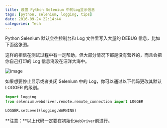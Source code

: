 ```yaml
---
title: 设置 Python Selenium 中的Log显示信息
tags: [python, selenium, logging, tips]
date: 2016-09-24 22:14:44
categories: Tech
---
```


Python Selenium 默认会往控制台和 Log 文件里写入大量的 DEBUG 信息，比如下面这张图。

<!-- more -->

这样的相信在测试过程中有一定帮助，但大部分情况下都是没有营养的，而且会把你自己打印的 Log 信息淹没在汪洋大海中。

![image](https://tobyqin.github.io/images/selenium-debug-logging.png)

如果想要停止显示或者关闭 Selenium 中的 Log，你可以通过以下代码更改其默认 LOGGER 的级别。

```python
import logging
from selenium.webdriver.remote.remote_connection import LOGGER

LOGGER.setLevel(logging.WARNING)
```

**注意：**以上代码一定要在初始化`WebDriver`前进行。
